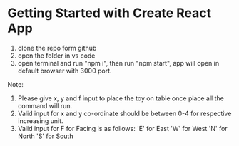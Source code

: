 # Getting Started with Create React App

1. clone the repo form github
2. open the folder in vs code
3. open terminal and run "npm i", then run "npm start", app will open in default browser with 3000 port.

Note: 
1. Please give x, y and f input to place the toy on table once place all the command will run.
2. Valid input for x and y co-ordinate should be between 0-4 for respective increasing unit.
3. Valid input for F for Facing is as follows:
  'E' for East
  'W' for West
  'N' for North
  'S' for South